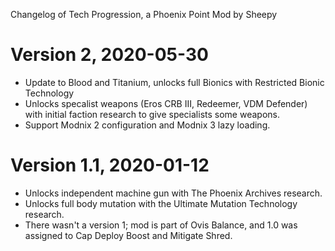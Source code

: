 Changelog of Tech Progression, a Phoenix Point Mod by Sheepy

# Version 2, 2020-05-30

* Update to Blood and Titanium, unlocks full Bionics with Restricted Bionic Technology
* Unlocks specalist weapons (Eros CRB III, Redeemer, VDM Defender) with initial faction research to give specialists some weapons.
* Support Modnix 2 configuration and Modnix 3 lazy loading.

# Version 1.1, 2020-01-12

* Unlocks independent machine gun with The Phoenix Archives research.
* Unlocks full body mutation with the Ultimate Mutation Technology research.
* There wasn't a version 1; mod is part of Ovis Balance, and 1.0 was assigned to Cap Deploy Boost and Mitigate Shred.
